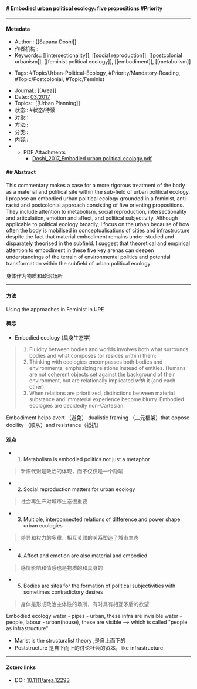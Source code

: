 #### # Embodied urban political ecology: five propositions  #Priority
***
#### Metadata
- Author:: [[Sapana Doshi]]
- 作者机构:: 
- Keywords:: [[intersectionality]], [[social reproduction]], [[postcolonial urbanism]], [[feminist political ecology]], [[embodiment]], [[metabolism]]
* Tags: #Topic/Urban-Political-Ecology, #Priority/Mandatory-Reading, #Topic/Postcolonial, #Topic/Feminist
- Journal:: [[Area]]
- Date:: [03/2017](03/2017)
- Topics:: [[Urban Planning]]
- 状态:: #状态/待读 
- 对象:: 
- 方法:: 
- 分类:: 
- 内容:: 
- * PDF Attachments
	- [Doshi_2017_Embodied urban political ecology.pdf](zotero://open-pdf/library/items/GGNIZIYI)

#### ## Abstract

This commentary makes a case for a more rigorous treatment of the body as a material and political site within the sub-ﬁeld of urban political ecology. I propose an embodied urban political ecology grounded in a feminist, anti-racist and postcolonial approach consisting of ﬁve orienting propositions. They include attention to metabolism, social reproduction, intersectionality and articulation, emotion and affect, and political subjectivity. Although applicable to political ecology broadly, I focus on the urban because of how often the body is mobilised in conceptualisations of cities and infrastructure despite the fact that material embodiment remains under-studied and disparately theorised in the subﬁeld. I suggest that theoretical and empirical attention to embodiment in these ﬁve key arenas can deepen understandings of the terrain of environmental politics and potential transformation within the subﬁeld of urban political ecology.

身体作为物质和政治场所

***
#### 方法
Using the approaches in Feminist in UPE
#### 概念
* Embodied ecology (具身生态学)
> 1. Fluidity between bodies and worlds involves both what surrounds bodies and what composes (or resides within) them;
> 2. Thinking with ecologies encompasses both bodies and environments, emphasizing relations instead of entities. Humans are not coherent objects set against the background of their environment, but are relationally implicated _with_ it (and each other);
> 3. When relations are prioritized, distinctions between material substance and immaterial experience become blurry. Embodied ecologies are decidedly non-Cartesian.

Embodiment helps avert （避免） dualistic framing （二元框架）that oppose docility （顺从）and resistance（抵抗）

#### 观点
* 1. Metabolism is embodied politics not just a metaphor
> 新陈代谢是政治的体现，而不仅仅是一个隐喻
* 2. Social reproduction matters for urban ecology
>社会再生产对城市生态很重要
* 3. Multiple, interconnected relations of difference and power shape urban ecologies
> 差异和权力的多重、相互关联的关系塑造了城市生态
* 4. Affect and emotion are also material and embodied
> 感情影响和情感也是物质的和具身的
* 5. Bodies are sites for the formation of political subjectivities with sometimes contradictory desires
>身体是形成政治主体性的场所，有时具有相互矛盾的欲望

Embodied ecology
water - pipes - urban, these infra are invisible
water - people, labour - urban(house), these are visible --> which is called "people as infrastructure"
- Marist is the structuralist theory ,是自上而下的
- Poststructure 是自下而上的讨论社会的资本，like infrastructure
***
#### Zotero links
* DOI: [10.1111/area.12293](https://doi.org/10.1111/area.12293)

